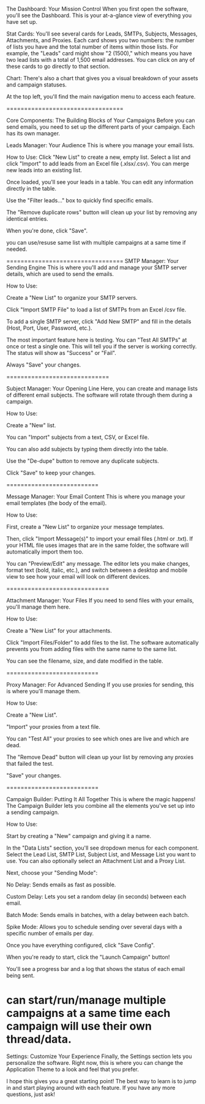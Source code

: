 The Dashboard: Your Mission Control
When you first open the software, you'll see the Dashboard. This is your at-a-glance view of everything you have set up.

Stat Cards: You'll see several cards for Leads, SMTPs, Subjects, Messages, Attachments, and Proxies. Each card shows you two numbers: the number of lists you have and the total number of items within those lists. For example, the "Leads" card might show "2 (1500)," which means you have two lead lists with a total of 1,500 email addresses. You can click on any of these cards to go directly to that section.

Chart: There's also a chart that gives you a visual breakdown of your assets and campaign statuses.

At the top left, you'll find the main navigation menu to access each feature.

=================================

Core Components: The Building Blocks of Your Campaigns
Before you can send emails, you need to set up the different parts of your campaign. Each has its own manager.

Leads Manager: Your Audience
This is where you manage your email lists.

How to Use:
Click "New List" to create a new, empty list.
Select a list and click "Import" to add leads from an Excel file (.xlsx/.csv). You can merge new leads into an existing list.

Once loaded, you'll see your leads in a table. You can edit any information directly in the table.

Use the "Filter leads..." box to quickly find specific emails.

The "Remove duplicate rows" button will clean up your list by removing any identical entries.

When you're done, click "Save".

you can use/resuse same list with multiple campaigns at a same time if needed.


=================================
SMTP Manager: Your Sending Engine
This is where you'll add and manage your SMTP server details, which are used to send the emails.

How to Use:

Create a "New List" to organize your SMTP servers.

Click "Import SMTP File" to load a list of SMTPs from an Excel /csv file.

To add a single SMTP server, click "Add New SMTP" and fill in the details (Host, Port, User, Password, etc.).

The most important feature here is testing. You can "Test All SMTPs" at once or test a single one. This will tell you if the server is working correctly. The status will show as "Success" or "Fail".

Always "Save" your changes.

=============================

Subject Manager: Your Opening Line
Here, you can create and manage lists of different email subjects. The software will rotate through them during a campaign.

How to Use:

Create a "New" list.

You can "Import" subjects from a text, CSV, or Excel file.

You can also add subjects by typing them directly into the table.

Use the "De-dupe" button to remove any duplicate subjects.

Click "Save" to keep your changes.


==========================

Message Manager: Your Email Content
This is where you manage your email templates (the body of the email).

How to Use:

First, create a "New List" to organize your message templates.

Then, click "Import Message(s)" to import your email files (.html or .txt). If your HTML file uses images that are in the same folder, the software will automatically import them too.

You can "Preview/Edit" any message. The editor lets you make changes, format text (bold, italic, etc.), and switch between a desktop and mobile view to see how your email will look on different devices.

=============================

Attachment Manager: Your Files
If you need to send files with your emails, you'll manage them here.

How to Use:

Create a "New List" for your attachments.

Click "Import Files/Folder" to add files to the list. The software automatically prevents you from adding files with the same name to the same list.

You can see the filename, size, and date modified in the table.

==========================

Proxy Manager: For Advanced Sending
If you use proxies for sending, this is where you'll manage them.

How to Use:

Create a "New List".

"Import" your proxies from a text file.

You can "Test All" your proxies to see which ones are live and which are dead.

The "Remove Dead" button will clean up your list by removing any proxies that failed the test.

"Save" your changes.

==========================

Campaign Builder: Putting It All Together
This is where the magic happens! The Campaign Builder lets you combine all the elements you've set up into a sending campaign.

How to Use:

Start by creating a "New" campaign and giving it a name.

In the "Data Lists" section, you'll see dropdown menus for each component. Select the Lead List, SMTP List, Subject List, and Message List you want to use. You can also optionally select an Attachment List and a Proxy List.

Next, choose your "Sending Mode":

No Delay: Sends emails as fast as possible.

Custom Delay: Lets you set a random delay (in seconds) between each email.

Batch Mode: Sends emails in batches, with a delay between each batch.

Spike Mode: Allows you to schedule sending over several days with a specific number of emails per day.

Once you have everything configured, click "Save Config".

When you're ready to start, click the "Launch Campaign" button!

You'll see a progress bar and a log that shows the status of each email being sent.

can start/run/manage multiple campaigns at a same time each campaign will use their own thread/data.
==========================

Settings: Customize Your Experience
Finally, the Settings section lets you personalize the software. Right now, this is where you can change the Application Theme to a look and feel that you prefer.

I hope this gives you a great starting point! The best way to learn is to jump in and start playing around with each feature. If you have any more questions, just ask!
